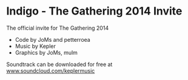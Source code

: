 Indigo - The Gathering 2014 Invite
====================

The official invite for The Gathering 2014

- Code by JoMs and petterroea
- Music by Kepler
- Graphics by JoMs, mulm

Soundtrack can be downloaded for free at   
www.soundcloud.com/keplermusic
